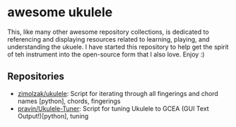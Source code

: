 # awesome ukulele
This, like many other awesome repository collections, is dedicated to referencing and displaying resources related to learning, playing, and understanding the ukuele. I have started this repository to help get the spirit of teh instrument into the open-source form that I also love. Enjoy :)

## Repositories

* [zimolzak/ukulele](https://github.com/zimolzak/ukulele): Script for iterating through all fingerings and chord names [python], chords, fingerings
* [pravin/Ukulele-Tuner](https://github.com/pravin/Ukulele-Tuner): Script for tuning Ukulele to GCEA (GUI Text Output!)[python], tuning
